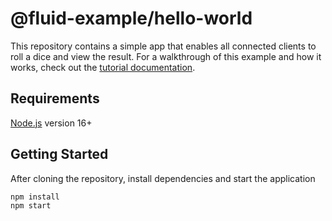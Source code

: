 # @fluid-example/hello-world

This repository contains a simple app that enables all connected clients to roll a dice and view the result. For a
walkthrough of this example and how it works, check out the [tutorial documentation](https://aka.ms/fluid/tutorial).

## Requirements

[Node.js](https://nodejs.dev/en/download) version 16+

## Getting Started

After cloning the repository, install dependencies and start the application

```bash
npm install
npm start
```
